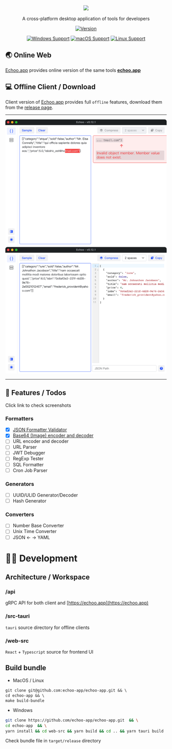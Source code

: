 <div align="center">
<img height=150 src="https://raw.githubusercontent.com/zsmatrix62/echoo-app/main/src-tauri/icons/128x128.png" />
</div>

<p align="center"><span>A cross-platform desktop application of tools for developers
</span></p>


<div align="center">

[//]: # ([![Download Counts]&#40;https://img.shields.io/github/downloads/naaive/orange/total?style=flat&#41;]&#40;https://github.com/naaive/orange/releases&#41;)

[//]: # ([![Stars Count]&#40;https://img.shields.io/github/stars/naaive/orange?style=flat&#41;]&#40;https://github.com/naaive/orange/stargazers&#41; [![Forks Count]&#40;https://img.shields.io/github/forks/naaive/orange.svg?style=flat&#41;]&#40;https://github.com/naaive/orange/network/members&#41;)

[//]: # ([![Issues Count]&#40;https://img.shields.io/github/issues/naaive/orange.svg?style=flat&#41;]&#40;https://github.com/naaive/orange/issues&#41;)

[//]: # ([![LICENSE]&#40;https://img.shields.io/badge/license-gpl-green?style=flat&#41;]&#40;https://github.com/naaive/orange/blob/master/LICENSE&#41;)

[![Version](https://img.shields.io/github/release/echoo-app/echoo-app.svg?style=flat-square)](https://github.com/zsmatrix62/echoo-app/releases)

[![Windows Support](https://img.shields.io/badge/Windows-0078D6?style=flat&logo=windows&logoColor=white)](https://github.com/zsmatrix62/echoo-app/releases)
[![macOS Support](https://img.shields.io/badge/MACOS-adb8c5?style=flat&logo=macos&logoColor=white)](https://github.com/zsmatrix62/echoo-app/releases)
[![Linux Support](https://img.shields.io/badge/linux-1793D1?style=flat&logo=linux&logoColor=white)](https://github.com/zsmatrix62/echoo-app/releases)
</div>

## 🌏 Online Web

[Echoo.app](https://echoo.app) provides online version of the same tools **[echoo.app](https://echoo.app)**

## 💻 Offline Client / Download

Client version of [Echoo.app](https://echoo.app) provides full `offline` features, download them from
the [release page](https://github.com/echoo-app/echoo-app/releases).

----

![](docs/img/json-2.png)
![](docs/img/json-1.png)

-----

## 🎉 Features / Todos

Click link to check screenshots

### Formatters

- [x] [JSON Formatter Validator](docs/json-formatter.md)
- [x] [Base64 (Image) encoder and decoder](docs/base64-ende.md)
- [ ] URL encoder and decoder
- [ ] URL Parser
- [ ] JWT Debugger
- [ ] RegExp Tester
- [ ] SQL Formatter
- [ ] Cron Job Parser

### Generators

- [ ] UUID/ULID Generator/Decoder
- [ ] Hash Generator

### Converters

- [ ] Number Base Converter
- [ ] Unix Time Converter
- [ ] JSON <- -> YAML

# 🧑‍💻 Development

## Architecture / Workspace

### /api

gRPC API for both client and [https://echoo.app](https://echoo.app)

### /src-tauri

`tauri` source directory for offline clients

### /web-src

`React` + `Typescript` source for frontend UI

## Build bundle

- MacOS / Linux

```shell
git clone git@github.com:echoo-app/echoo-app.git && \
cd echoo-app && \
make build-bundle
```

- Windows

```bash
git clone https://github.com/echoo-app/echoo-app.git  && \
cd echoo-app  && \
yarn install && cd web-src && yarn build && cd .. && yarn tauri build
```

Check bundle file in `target/release` directory
